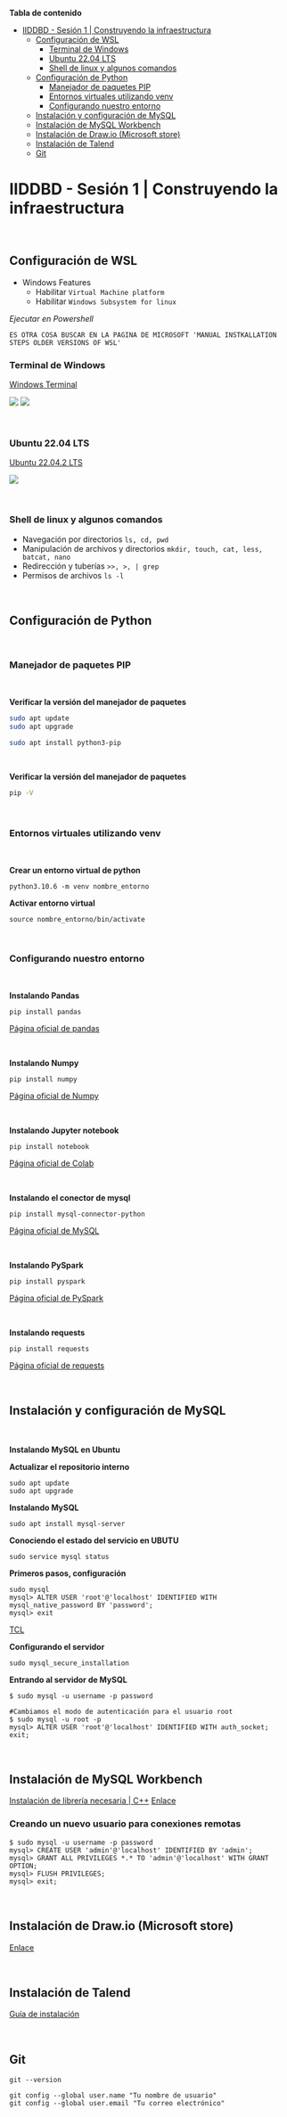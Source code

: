 <!-- TOC start (generated with https://github.com/derlin/bitdowntoc) -->
**Tabla de contenido**
- [IIDDBD - Sesión 1 | Construyendo la infraestructura](#iiddbd---sesión-1--construyendo-la-infraestructura)
  - [Configuración de WSL](#configuración-de-wsl)
    - [Terminal de Windows](#terminal-de-windows)
    - [Ubuntu 22.04 LTS](#ubuntu-2204-lts)
    - [Shell de linux y algunos comandos](#shell-de-linux-y-algunos-comandos)
  - [Configuración de Python](#configuración-de-python)
    - [Manejador de paquetes PIP](#manejador-de-paquetes-pip)
    - [Entornos virtuales utilizando venv](#entornos-virtuales-utilizando-venv)
    - [Configurando nuestro entorno](#configurando-nuestro-entorno)
  - [Instalación y configuración de MySQL](#instalación-y-configuración-de-mysql)
  - [Instalación de MySQL Workbench](#instalación-de-mysql-workbench)
  - [Instalación de Draw.io (Microsoft store)](#instalación-de-drawio-microsoft-store)
  - [Instalación de Talend](#instalación-de-talend)
  - [Git](#git)

<!-- TOC end -->

# IIDDBD - Sesión 1 | Construyendo la infraestructura
<br>

## Configuración de WSL
- Windows Features
  - Habilitar `Virtual Machine platform`
  - Habilitar `Windows Subsystem for linux`

*Ejecutar en Powershell*
```shell
ES OTRA COSA BUSCAR EN LA PAGINA DE MICROSOFT 'MANUAL INSTKALLATION STEPS OLDER VERSIONS OF WSL'
```

### Terminal de Windows 

[Windows Terminal](https://apps.microsoft.com/store/detail/windows-terminal/9N0DX20HK701?hl=es-es&gl=es)

![](../images/wsl-poweshell.jpg)
![](../images/wsl-mysql.png)

<br>

### Ubuntu 22.04 LTS

[Ubuntu 22.04.2 LTS](https://apps.microsoft.com/store/detail/ubuntu-22042-lts/9PN20MSR04DW?hl=es-es&gl=es)

![](../images/wsl-ubuntu.png)

<br>

### Shell de linux y algunos comandos 

- Navegación por directorios `ls, cd, pwd`
- Manipulación de archivos y directorios `mkdir, touch, cat, less, batcat, nano`
- Redirección y tuberías `>>, >, | grep`
- Permisos de archivos `ls -l`

<br>

## Configuración de Python
<br>

### Manejador de paquetes PIP
<br>

**Verificar la versión del manejador de paquetes**
```bash
sudo apt update
sudo apt upgrade

sudo apt install python3-pip
```
<br>


**Verificar la versión del manejador de paquetes**
```bash
pip -V
```
<br>

### Entornos virtuales utilizando venv
<br>

**Crear un entorno virtual de python**
```python3
python3.10.6 -m venv nombre_entorno
```
  
**Activar entorno virtual**
```pyhon3
source nombre_entorno/bin/activate
```
<br>

### Configurando nuestro entorno 
<br>

**Instalando Pandas**
```shell
pip install pandas
```
[Página oficial de pandas](https://pandas.pydata.org/)

<br>

**Instalando Numpy**
```shell
pip install numpy
```
[Página oficial de Numpy](https://numpy.org/install/)

<br>

**Instalando Jupyter notebook**
```shell
pip install notebook
```
[Página oficial de Colab](https://jupyter.org/install)

<br>

**Instalando el conector de mysql**
```shell
pip install mysql-connector-python
```
[Página oficial de MySQL](https://dev.mysql.com/doc/connector-python/en/connector-python-installation-binary.html)

<br>

**Instalando PySpark**
```shell
pip install pyspark
```
[Página oficial de PySpark](https://spark.apache.org/docs/latest/api/python/)

<br>

**Instalando requests**
```shell
pip install requests
```
[Página oficial de requests](https://pypi.org/project/requests/)

<br>

## Instalación y configuración de MySQL
<br>

**Instalando MySQL en Ubuntu**

**Actualizar el repositorio interno**
```shell
sudo apt update
sudo apt upgrade
```


**Instalando MySQL**
```shell
sudo apt install mysql-server
```

**Conociendo el estado del servicio en UBUTU**
```shell
sudo service mysql status
```

**Primeros pasos, configuración**
```shell 
sudo mysql
mysql> ALTER USER 'root'@'localhost' IDENTIFIED WITH mysql_native_password BY 'password';
mysql> exit
```

[TCL](https://www.digitalocean.com/community/tutorials/how-to-install-mysql-on-ubuntu-20-04)

**Configurando el servidor**
```shell
sudo mysql_secure_installation
```

**Entrando al servidor de MySQL**
```shell
$ sudo mysql -u username -p password

#Cambiamos el modo de autenticación para el usuario root
$ sudo mysql -u root -p
mysql> ALTER USER 'root'@'localhost' IDENTIFIED WITH auth_socket;
exit;
```

<br>

## Instalación de MySQL Workbench

[Instalación de librería necesaria | C++](https://aka.ms/vs/17/release/vc_redist.x64.exe)
[Enlace](https://dev.mysql.com/downloads/workbench/)


### Creando un nuevo usuario para conexiones remotas 
```shell
$ sudo mysql -u username -p password
mysql> CREATE USER 'admin'@'localhost' IDENTIFIED BY 'admin';
mysql> GRANT ALL PRIVILEGES *.* TO 'admin'@'localhost' WITH GRANT OPTION; 
mysql> FLUSH PRIVILEGES;
mysql> exit; 
```

<br>

## Instalación de Draw.io (Microsoft store)

[Enlace](https://apps.microsoft.com/store/detail/drawio-diagrams/9MVVSZK43QQW?hl=en-us&gl=us)

<br>

## Instalación de Talend

[Guía de instalación](https://drive.google.com/file/d/1kN6s-awdRI7yDZgalApfqe9BW24WwiS3/view?usp=sharing)

<br>

## Git

```shell
git --version

git config --global user.name "Tu nombre de usuario"
git config --global user.email "Tu correo electrónico"
```